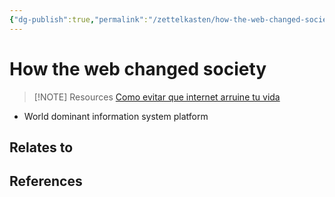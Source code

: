 ```yaml
---
{"dg-publish":true,"permalink":"/zettelkasten/how-the-web-changed-society/","title":"How the web changed society","tags":["status/todo"],"noteIcon":"","created":"2023-10-10T16:45:43.027+01:00"}
---
```



# How the web changed society


> [!NOTE] Resources
> [Como evitar que internet arruine tu vida](https://www.youtube.com/watch?v=RaoSYGifhzc&t=1536s)
> 

- World dominant information system platform


## Relates to
## References
